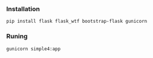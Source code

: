 ### Installation

`pip install flask flask_wtf bootstrap-flask gunicorn`

### Runing

`gunicorn simple4:app`
